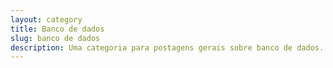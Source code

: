 ```yaml
---
layout: category
title: Banco de dados
slug: banco de dados
description: Uma categoria para postagens gerais sobre banco de dados.
---
```

